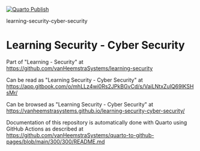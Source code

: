 [![Quarto Publish](https://github.com/vanHeemstraSystems/learning-cyber-security/actions/workflows/publish.yml/badge.svg)](https://github.com/vanHeemstraSystems/learning-cyber-security/actions/workflows/publish.yml)

learning-security-cyber-security
# Learning Security - Cyber Security

Part of "Learning - Security" at https://github.com/vanHeemstraSystems/learning-security

Can be read as "Learning Security - Cyber Security" at https://app.gitbook.com/o/mhLLz4wi0Rs2JPkBGvCd/s/VaiLNtxZulQ69lKSHsMr/

Can be browsed as "Learning Security - Cyber Security" at https://vanheemstrasystems.github.io/learning-security-cyber-security/

Documentation of this repository is automatically done with Quarto using GitHub Actions as described at https://github.com/vanHeemstraSystems/quarto-to-github-pages/blob/main/300/300/README.md
